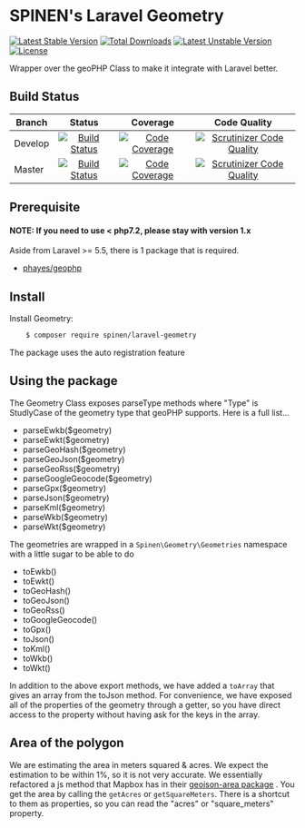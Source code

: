 # SPINEN's Laravel Geometry

[![Latest Stable Version](https://poser.pugx.org/spinen/laravel-geometry/v/stable)](https://packagist.org/packages/spinen/laravel-geometry)
[![Total Downloads](https://poser.pugx.org/spinen/laravel-geometry/downloads)](https://packagist.org/packages/spinen/laravel-geometry)
[![Latest Unstable Version](https://poser.pugx.org/spinen/laravel-geometry/v/unstable)](https://packagist.org/packages/spinen/laravel-geometry)
[![License](https://poser.pugx.org/spinen/laravel-geometry/license)](https://packagist.org/packages/spinen/laravel-geometry)

Wrapper over the geoPHP Class to make it integrate with Laravel better.

## Build Status

| Branch | Status | Coverage | Code Quality |
| ------ | :----: | :------: | :----------: |
| Develop | [![Build Status](https://travis-ci.org/spinen/laravel-geometry.svg?branch=develop)](https://travis-ci.org/spinen/laravel-geometry) | [![Code Coverage](https://scrutinizer-ci.com/g/spinen/laravel-geometry/badges/coverage.png?b=develop)](https://scrutinizer-ci.com/g/spinen/laravel-geometry/?branch=develop) | [![Scrutinizer Code Quality](https://scrutinizer-ci.com/g/spinen/laravel-geometry/badges/quality-score.png?b=develop)](https://scrutinizer-ci.com/g/spinen/laravel-geometry/?branch=develop) |
| Master | [![Build Status](https://travis-ci.org/spinen/laravel-geometry.svg?branch=master)](https://travis-ci.org/spinen/laravel-geometry) | [![Code Coverage](https://scrutinizer-ci.com/g/spinen/laravel-geometry/badges/coverage.png?b=develop)](https://scrutinizer-ci.com/g/spinen/laravel-geometry/?branch=develop) | [![Scrutinizer Code Quality](https://scrutinizer-ci.com/g/spinen/laravel-geometry/badges/quality-score.png?b=master)](https://scrutinizer-ci.com/g/spinen/laravel-geometry/?branch=master) |

## Prerequisite

#### NOTE: If you need to use < php7.2, please stay with version 1.x

Aside from Laravel >= 5.5, there is 1 package that is required.

* [phayes/geophp](https://github.com/phayes/geoPHP)

## Install

Install Geometry:

```bash
    $ composer require spinen/laravel-geometry
```

The package uses the auto registration feature

## Using the package

The Geometry Class exposes parseType methods where "Type" is StudlyCase of the geometry type that geoPHP supports.  Here is a full list...

* parseEwkb($geometry)
* parseEwkt($geometry)
* parseGeoHash($geometry)
* parseGeoJson($geometry)
* parseGeoRss($geometry)
* parseGoogleGeocode($geometry)
* parseGpx($geometry)
* parseJson($geometry)
* parseKml($geometry)
* parseWkb($geometry)
* parseWkt($geometry)

The geometries are wrapped in a `Spinen\Geometry\Geometries` namespace with a little sugar to be able to do

* toEwkb()
* toEwkt()
* toGeoHash()
* toGeoJson()
* toGeoRss()
* toGoogleGeocode()
* toGpx()
* toJson()
* toKml()
* toWkb()
* toWkt()

In addition to the above export methods, we have added a ```toArray``` that gives an array from the toJson method.  For convenience, we have exposed all of the properties of the geometry through a getter, so you have direct access to the property without having ask for the keys in the array.
 
## Area of the polygon
 
We are estimating the area in meters squared & acres.  We expect the estimation to be within 1%, so it is not very accurate.  We essentially refactored a js method that Mapbox has in their [geojson-area package](https://github.com/mapbox/geojson-area/blob/v0.2.1/index.js#L55) .  You get the area by calling the ```getAcres``` or ```getSquareMeters```.  There is a shortcut to them as properties, so you can read the "acres" or "square_meters" property.
